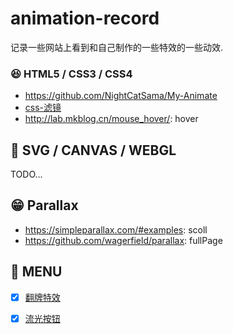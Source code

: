 # animation-record
记录一些网站上看到和自己制作的一些特效的一些动效.



### 😆 HTML5 / CSS3 / CSS4

+ https://github.com/NightCatSama/My-Animate
+ [css-滤镜](https://juejin.cn/post/7002829486806794276?utm_source=gold_browser_extension)
+ http://lab.mkblog.cn/mouse_hover/: hover



## 🤔 SVG / CANVAS / WEBGL

TODO...



## 😁 Parallax

+ https://simpleparallax.com/#examples: scoll
+ https://github.com/wagerfield/parallax: fullPage



## 🚀 MENU

- [x] [翻牌特效](./fang-pai/index.html)
- [x] [流光按钮]()

